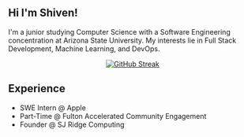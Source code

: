 ## Hi I'm Shiven!
I'm a junior studying Computer Science with a Software Engineering concentration at Arizona State University. My interests lie in Full Stack Development, Machine Learning, and DevOps.

<div align="center">
  <a href="https://git.io/streak-stats"><img src="https://streak-stats.demolab.com?user=shiven01&theme=dark&hide_border=true&date_format=j%20M%5B%20Y%5D&mode=weekly" alt="GitHub Streak" /></a>
</div>

## Experience
 - SWE Intern @ Apple
 - Part-Time @ Fulton Accelerated Community Engagement
 - Founder @ SJ Ridge Computing
<!--
**shiven01/shiven01** is a ✨ _special_ ✨ repository because its `README.md` (this file) appears on your GitHub profile.

Here are some ideas to get you started:

- 🔭 I’m currently working on ...
- 🌱 I’m currently learning ...
- 👯 I’m looking to collaborate on ...
- 🤔 I’m looking for help with ...
- 💬 Ask me about ...
- 📫 How to reach me: ...
- 😄 Pronouns: ...
- ⚡ Fun fact: ...
-->
